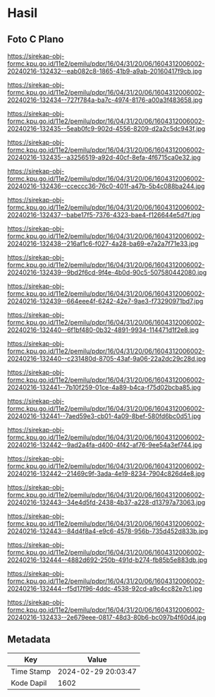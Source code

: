 # Hasil

## Foto C Plano

https://sirekap-obj-formc.kpu.go.id/11e2/pemilu/pdpr/16/04/31/20/06/1604312006002-20240216-132432--eab082c8-1865-41b9-a9ab-20160417f9cb.jpg

https://sirekap-obj-formc.kpu.go.id/11e2/pemilu/pdpr/16/04/31/20/06/1604312006002-20240216-132434--727f784a-ba7c-4974-8176-a00a3f483658.jpg

https://sirekap-obj-formc.kpu.go.id/11e2/pemilu/pdpr/16/04/31/20/06/1604312006002-20240216-132435--5eab0fc9-902d-4556-8209-d2a2c5dc943f.jpg

https://sirekap-obj-formc.kpu.go.id/11e2/pemilu/pdpr/16/04/31/20/06/1604312006002-20240216-132435--a3256519-a92d-40cf-8efa-4f6715ca0e32.jpg

https://sirekap-obj-formc.kpu.go.id/11e2/pemilu/pdpr/16/04/31/20/06/1604312006002-20240216-132436--cceccc36-76c0-401f-a47b-5b4c088ba244.jpg

https://sirekap-obj-formc.kpu.go.id/11e2/pemilu/pdpr/16/04/31/20/06/1604312006002-20240216-132437--babe17f5-7376-4323-bae4-f126644e5d7f.jpg

https://sirekap-obj-formc.kpu.go.id/11e2/pemilu/pdpr/16/04/31/20/06/1604312006002-20240216-132438--216af1c6-f027-4a28-ba69-e7a2a7f71e33.jpg

https://sirekap-obj-formc.kpu.go.id/11e2/pemilu/pdpr/16/04/31/20/06/1604312006002-20240216-132439--9bd2f6cd-9f4e-4b0d-90c5-507580442080.jpg

https://sirekap-obj-formc.kpu.go.id/11e2/pemilu/pdpr/16/04/31/20/06/1604312006002-20240216-132439--664eee4f-6242-42e7-9ae3-f73290971bd7.jpg

https://sirekap-obj-formc.kpu.go.id/11e2/pemilu/pdpr/16/04/31/20/06/1604312006002-20240216-132440--6f1bf480-0b32-4891-9934-114471d1f2e8.jpg

https://sirekap-obj-formc.kpu.go.id/11e2/pemilu/pdpr/16/04/31/20/06/1604312006002-20240216-132440--c231480d-8705-43af-9a06-22a2dc29c28d.jpg

https://sirekap-obj-formc.kpu.go.id/11e2/pemilu/pdpr/16/04/31/20/06/1604312006002-20240216-132441--7b10f259-01ce-4a89-b4ca-f75d02bcba85.jpg

https://sirekap-obj-formc.kpu.go.id/11e2/pemilu/pdpr/16/04/31/20/06/1604312006002-20240216-132441--7aed59e3-cb01-4a09-8bef-580fd6bc0d51.jpg

https://sirekap-obj-formc.kpu.go.id/11e2/pemilu/pdpr/16/04/31/20/06/1604312006002-20240216-132442--9ad2a4fa-d400-4f42-af76-9ee54a3ef744.jpg

https://sirekap-obj-formc.kpu.go.id/11e2/pemilu/pdpr/16/04/31/20/06/1604312006002-20240216-132442--21469c9f-3ada-4e19-8234-7904c826d4e8.jpg

https://sirekap-obj-formc.kpu.go.id/11e2/pemilu/pdpr/16/04/31/20/06/1604312006002-20240216-132443--34e4d5fd-2438-4b37-a228-d13797a73063.jpg

https://sirekap-obj-formc.kpu.go.id/11e2/pemilu/pdpr/16/04/31/20/06/1604312006002-20240216-132443--84d4f8a4-e9c6-4578-956b-735d452d833b.jpg

https://sirekap-obj-formc.kpu.go.id/11e2/pemilu/pdpr/16/04/31/20/06/1604312006002-20240216-132444--4882d692-250b-491d-b274-fb85b5e883db.jpg

https://sirekap-obj-formc.kpu.go.id/11e2/pemilu/pdpr/16/04/31/20/06/1604312006002-20240216-132444--f5d17f96-4ddc-4538-92cd-a9c4cc82e7c1.jpg

https://sirekap-obj-formc.kpu.go.id/11e2/pemilu/pdpr/16/04/31/20/06/1604312006002-20240216-132433--2e679eee-0817-48d3-80b6-bc097b4f60d4.jpg


## Metadata

| Key        | Value               |
| ---------- | ------------------- |
| Time Stamp | 2024-02-29 20:03:47 |
| Kode Dapil | 1602                |



